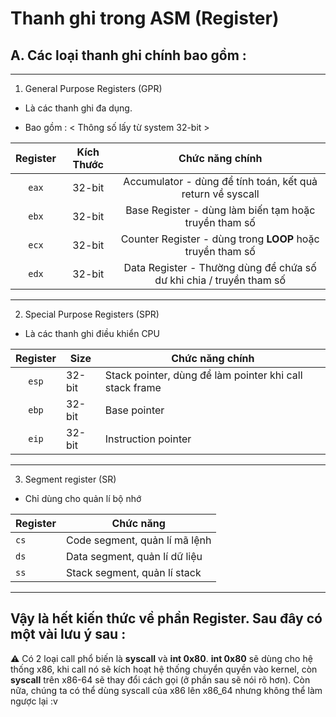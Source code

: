 # Thanh ghi trong ASM (Register)

## A. Các loại thanh ghi chính bao gồm :

---

1. General Purpose Registers (GPR) 

- Là các thanh ghi đa dụng.

- Bao gồm : < Thông số lấy từ system 32-bit >

|Register|Kích Thước|Chức năng chính|
|:------:|:--------:|:-------------:|
|`eax`   |32-bit	  |Accumulator - dùng để tính toán, kết quả return về syscall|
|`ebx`   |32-bit    |Base Register - dùng làm biến tạm hoặc truyền tham số|
|`ecx`   |32-bit    |Counter Register - dùng trong **LOOP** hoặc truyền tham số|
|`edx`   |32-bit    |Data Register - Thường dùng để chứa số dư khi chia / truyền tham số|

---

2. Special Purpose Registers (SPR)

- Là các thanh ghi điều khiển CPU

|Register|Size|Chức năng chính|
|:------:|----|---------------|
|`esp`   |32-bit|Stack pointer, dùng để làm pointer khi call stack frame|
|`ebp`   |32-bit|Base pointer|
|`eip`   |32-bit|Instruction pointer|

---

3. Segment register (SR)

- Chỉ dùng cho quản lí bộ nhớ

|Register|Chức năng|
|--------|---------|
|`cs`    |Code segment, quản lí mã lệnh|
|`ds`    |Data segment, quản lí dữ liệu|
|`ss`    |Stack segment, quản lí stack|

---

## Vậy là hết kiến thức về phần Register. Sau đây có một vài lưu ý sau :
⚠️ Có 2 loại call phổ biến là **syscall** và **int 0x80**. **int 0x80** sẽ dùng cho hệ thống x86, khi call nó sẽ kích hoạt hệ thống chuyển quyền vào kernel, còn **syscall** trên x86-64 sẽ thay đổi cách gọi (ở phần sau sẽ nói rõ hơn). Còn nữa, chúng ta có thể dùng syscall của x86 lên x86_64 nhưng không thể làm ngược lại :v 

